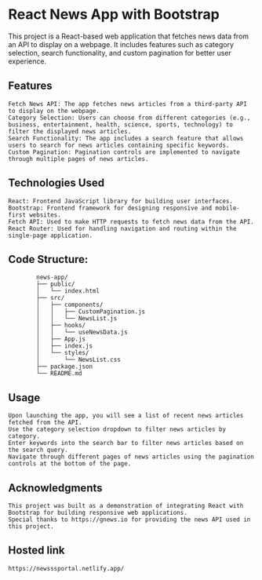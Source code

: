 # React News App with Bootstrap

This project is a React-based web application that fetches news data from an API to display on a webpage. It includes features such as category selection, search functionality, and custom pagination for better user experience.

## Features

    Fetch News API: The app fetches news articles from a third-party API to display on the webpage.
    Category Selection: Users can choose from different categories (e.g., business, entertainment, health, science, sports, technology) to filter the displayed news articles.
    Search Functionality: The app includes a search feature that allows users to search for news articles containing specific keywords.
    Custom Pagination: Pagination controls are implemented to navigate through multiple pages of news articles.

## Technologies Used

    React: Frontend JavaScript library for building user interfaces.
    Bootstrap: Frontend framework for designing responsive and mobile-first websites.
    Fetch API: Used to make HTTP requests to fetch news data from the API.
    React Router: Used for handling navigation and routing within the single-page application.

## Code Structure:

            news-app/
            ├── public/
            │   └── index.html
            ├── src/
            │   ├── components/
            │   │   ├── CustomPagination.js
            │   │   └── NewsList.js
            │   ├── hooks/
            │   │   └── useNewsData.js
            │   ├── App.js
            │   ├── index.js
            │   └── styles/
            │       └── NewsList.css
            ├── package.json
            └── README.md

    
## Usage

    Upon launching the app, you will see a list of recent news articles fetched from the API.
    Use the category selection dropdown to filter news articles by category.
    Enter keywords into the search bar to filter news articles based on the search query.
    Navigate through different pages of news articles using the pagination controls at the bottom of the page.

## Acknowledgments

    This project was built as a demonstration of integrating React with Bootstrap for building responsive web applications.
    Special thanks to https://gnews.io for providing the news API used in this project.


## Hosted link

    https://newsssportal.netlify.app/
